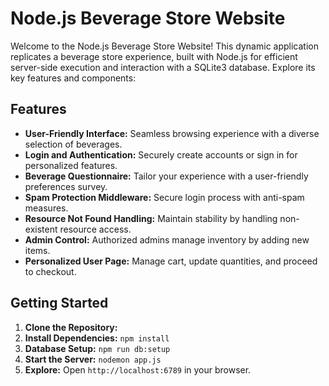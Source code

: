 # Node.js Beverage Store Website

Welcome to the Node.js Beverage Store Website! This dynamic application replicates a beverage store experience, built with Node.js for efficient server-side execution and interaction with a SQLite3 database. Explore its key features and components:

## Features

- **User-Friendly Interface:** Seamless browsing experience with a diverse selection of beverages.
- **Login and Authentication:** Securely create accounts or sign in for personalized features.
- **Beverage Questionnaire:** Tailor your experience with a user-friendly preferences survey.
- **Spam Protection Middleware:** Secure login process with anti-spam measures.
- **Resource Not Found Handling:** Maintain stability by handling non-existent resource access.
- **Admin Control:** Authorized admins manage inventory by adding new items.
- **Personalized User Page:** Manage cart, update quantities, and proceed to checkout.

## Getting Started

1. **Clone the Repository:**
2. **Install Dependencies:** `npm install`
3. **Database Setup:** `npm run db:setup`
4. **Start the Server:** `nodemon app.js`
5. **Explore:** Open `http://localhost:6789` in your browser.
